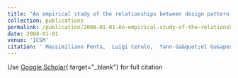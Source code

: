 ```yaml
---
title: "An empirical study of the relationships between design pattern roles and class change proneness"
collection: publications
permalink: /publication/2008-01-01-An-empirical-study-of-the-relationships-between-design-pattern-roles-and-class-change-proneness
date: 2008-01-01
venue: 'ICSM'
citation: ' Massimiliano Penta,  Luigi Cerulo,  Yann-Ga&quot;el Gu&apos;eh&apos;eneuc,  Giuliano Antoniol, &quot;An empirical study of the relationships between design pattern roles and class change proneness.&quot; ICSM, 2008.'
---
```

Use [Google Scholar](https://scholar.google.com/scholar?q=An+empirical+study+of+the+relationships+between+design+pattern+roles+and+class+change+proneness){:target="_blank"} for full citation